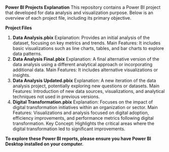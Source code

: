 **Power BI Projects Explanation**
This repository contains a Power BI project that developed for data analysis and visualization purpose. Below is an overview of each project file, including its primary objective.

**Project Files**
1. **Data Analysis.pbix**
Explanation: Provides an initial analysis of the dataset, focusing on key metrics and trends. 
Main Features: It includes basic visualizations such as line charts, tables, and bar charts to explore data patterns.
2. **Data Analysis Final.pbix**
Explanation: A final alternative version of the data analysis using a different analytical approach or incorporating additional data.
Main Features: It includes alternative visualizations or insights.
3. **Data Analysis Updated.pbix**
Explanation: A new iteration of the data analysis project, potentially exploring new questions or datasets.
Main Features: Introduction of new data sources, visualizations, and analytical techniques not used in previous versions.
4. **Digital Transformation.pbix**
Explanation: Focuses on the impact of digital transformation initiatives within an organization or sector.
Main Features: Visualizations and analysis focused on digital adoption, efficiency improvements, and performance metrics following digital transformation.
Key Concept: Highlights the critical areas where the digital transformation led to significant improvements.

**To explore these Power BI reports, please ensure you have Power BI Desktop installed on your computer.**
